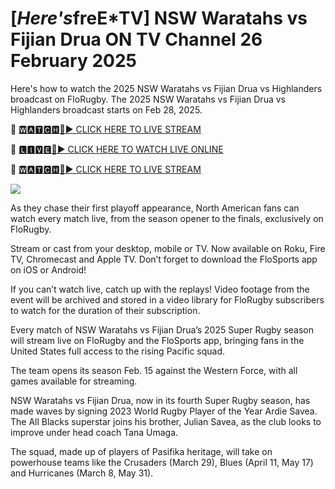 # [*Here's*freE*TV] NSW Waratahs vs Fijian Drua ON TV Channel 26 February 2025
Here's how to watch the 2025 NSW Waratahs vs Fijian Drua vs Highlanders broadcast on FloRugby. The 2025 NSW Waratahs vs Fijian Drua vs Highlanders broadcast starts on Feb 28, 2025.

🔴 [🆆🅰🆃🅲🅷🔴▶️ CLICK HERE TO LIVE STREAM](https://supnw-rufdn-mnw-wam.blogspot.com/)

🔴 [🅻🅸🆅🅴🔴▶️ CLICK HERE TO WATCH LIVE ONLINE](https://supnw-rufdn-mnw-wam.blogspot.com/)

🔴 [🆆🅰🆃🅲🅷🔴▶️ CLICK HERE TO LIVE STREAM](https://supnw-rufdn-mnw-wam.blogspot.com/)

<a href="https://supnw-rufdn-mnw-wam.blogspot.com/"><img src="https://i.ibb.co.com/dwF5dRdX/28cd7b-76a1e82b4c4e436f9965ac3414ee448b-mv2.gif"></a>

As they chase their first playoff appearance, North American fans can watch every match live, from the season opener to the finals, exclusively on FloRugby.

Stream or cast from your desktop, mobile or TV. Now available on Roku, Fire TV, Chromecast and Apple TV. Don’t forget to download the FloSports app on iOS or Android!

If you can’t watch live, catch up with the replays! Video footage from the event will be archived and stored in a video library for FloRugby subscribers to watch for the duration of their subscription.

Every match of NSW Waratahs vs Fijian Drua’s 2025 Super Rugby season will stream live on FloRugby and the FloSports app, bringing fans in the United States full access to the rising Pacific squad.

The team opens its season Feb. 15 against the Western Force, with all games available for streaming.

NSW Waratahs vs Fijian Drua, now in its fourth Super Rugby season, has made waves by signing 2023 World Rugby Player of the Year Ardie Savea. The All Blacks superstar joins his brother, Julian Savea, as the club looks to improve under head coach Tana Umaga.

The squad, made up of players of Pasifika heritage, will take on powerhouse teams like the Crusaders (March 29), Blues (April 11, May 17) and Hurricanes (March 8, May 31).

